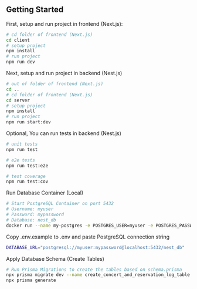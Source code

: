 ## Getting Started

First, setup and run project in frontend (Next.js):

```bash
# cd folder of frontend (Next.js)
cd client
# setup project
npm install
# run project
npm run dev
```

Next, setup and run project in backend (Nest.js)
```bash
# out of folder of frontend (Next.js)
cd ..
# cd folder of frontend (Next.js)
cd server
# setup project
npm install
# run project
npm run start:dev
```

Optional, You can run tests in backend (Nest.js)
```bash
# unit tests
npm run test

# e2e tests
npm run test:e2e

# test coverage
npm run test:cov
```

Run Database Container (Local)
```bash
# Start PostgreSQL Container on port 5432
# Username: myuser
# Password: mypassword
# Database: nest_db
docker run --name my-postgres -e POSTGRES_USER=myuser -e POSTGRES_PASSWORD=mypassword -e POSTGRES_DB=nest_db -p 5432:5432 -d postgres:latest
```

Copy .env.example to .env and paste PostgreSQL connection string
```bash
DATABASE_URL="postgresql://myuser:mypassword@localhost:5432/nest_db"
```

Apply Database Schema (Create Tables)
```bash
# Run Prisma Migrations to create the tables based on schema.prisma
npx prisma migrate dev --name create_concert_and_reservation_log_table
npx prisma generate
```